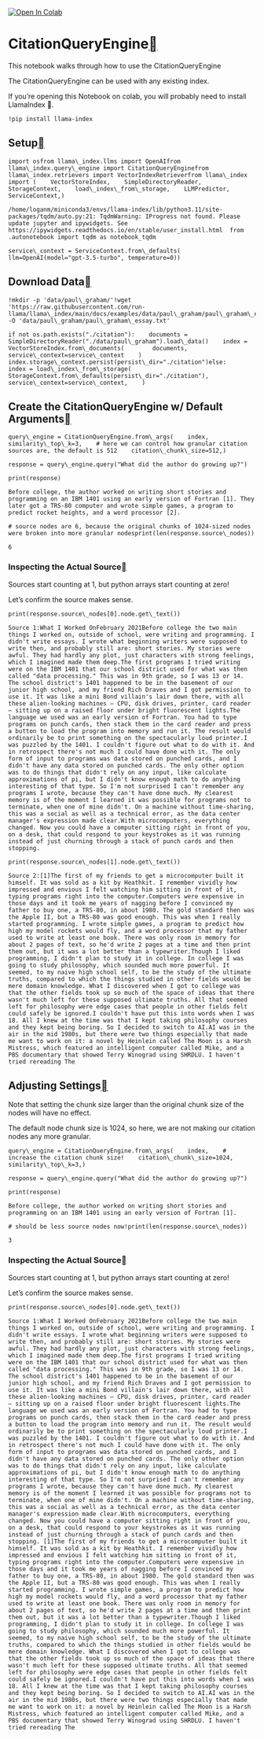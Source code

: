 [![Open In Colab](https://colab.research.google.com/assets/colab-badge.svg)](https://colab.research.google.com/github/jerryjliu/llama_index/blob/main/docs/examples/query_engine/citation_query_engine.ipynb)

CitationQueryEngine[](#citationqueryengine "Permalink to this heading")
========================================================================

This notebook walks through how to use the CitationQueryEngine

The CitationQueryEngine can be used with any existing index.

If you’re opening this Notebook on colab, you will probably need to install LlamaIndex 🦙.


```
!pip install llama-index
```
Setup[](#setup "Permalink to this heading")
--------------------------------------------


```
import osfrom llama\_index.llms import OpenAIfrom llama\_index.query\_engine import CitationQueryEnginefrom llama\_index.retrievers import VectorIndexRetrieverfrom llama\_index import (    VectorStoreIndex,    SimpleDirectoryReader,    StorageContext,    load\_index\_from\_storage,    LLMPredictor,    ServiceContext,)
```

```
/home/loganm/miniconda3/envs/llama-index/lib/python3.11/site-packages/tqdm/auto.py:21: TqdmWarning: IProgress not found. Please update jupyter and ipywidgets. See https://ipywidgets.readthedocs.io/en/stable/user_install.html  from .autonotebook import tqdm as notebook_tqdm
```

```
service\_context = ServiceContext.from\_defaults(    llm=OpenAI(model="gpt-3.5-turbo", temperature=0))
```
Download Data[](#download-data "Permalink to this heading")
------------------------------------------------------------


```
!mkdir -p 'data/paul\_graham/'!wget 'https://raw.githubusercontent.com/run-llama/llama\_index/main/docs/examples/data/paul\_graham/paul\_graham\_essay.txt' -O 'data/paul\_graham/paul\_graham\_essay.txt'
```

```
if not os.path.exists("./citation"):    documents = SimpleDirectoryReader("./data/paul\_graham").load\_data()    index = VectorStoreIndex.from\_documents(        documents, service\_context=service\_context    )    index.storage\_context.persist(persist\_dir="./citation")else:    index = load\_index\_from\_storage(        StorageContext.from\_defaults(persist\_dir="./citation"),        service\_context=service\_context,    )
```
Create the CitationQueryEngine w/ Default Arguments[](#create-the-citationqueryengine-w-default-arguments "Permalink to this heading")
---------------------------------------------------------------------------------------------------------------------------------------


```
query\_engine = CitationQueryEngine.from\_args(    index,    similarity\_top\_k=3,    # here we can control how granular citation sources are, the default is 512    citation\_chunk\_size=512,)
```

```
response = query\_engine.query("What did the author do growing up?")
```

```
print(response)
```

```
Before college, the author worked on writing short stories and programming on an IBM 1401 using an early version of Fortran [1]. They later got a TRS-80 computer and wrote simple games, a program to predict rocket heights, and a word processor [2].
```

```
# source nodes are 6, because the original chunks of 1024-sized nodes were broken into more granular nodesprint(len(response.source\_nodes))
```

```
6
```
### Inspecting the Actual Source[](#inspecting-the-actual-source "Permalink to this heading")

Sources start counting at 1, but python arrays start counting at zero!

Let’s confirm the source makes sense.


```
print(response.source\_nodes[0].node.get\_text())
```

```
Source 1:What I Worked OnFebruary 2021Before college the two main things I worked on, outside of school, were writing and programming. I didn't write essays. I wrote what beginning writers were supposed to write then, and probably still are: short stories. My stories were awful. They had hardly any plot, just characters with strong feelings, which I imagined made them deep.The first programs I tried writing were on the IBM 1401 that our school district used for what was then called "data processing." This was in 9th grade, so I was 13 or 14. The school district's 1401 happened to be in the basement of our junior high school, and my friend Rich Draves and I got permission to use it. It was like a mini Bond villain's lair down there, with all these alien-looking machines — CPU, disk drives, printer, card reader — sitting up on a raised floor under bright fluorescent lights.The language we used was an early version of Fortran. You had to type programs on punch cards, then stack them in the card reader and press a button to load the program into memory and run it. The result would ordinarily be to print something on the spectacularly loud printer.I was puzzled by the 1401. I couldn't figure out what to do with it. And in retrospect there's not much I could have done with it. The only form of input to programs was data stored on punched cards, and I didn't have any data stored on punched cards. The only other option was to do things that didn't rely on any input, like calculate approximations of pi, but I didn't know enough math to do anything interesting of that type. So I'm not surprised I can't remember any programs I wrote, because they can't have done much. My clearest memory is of the moment I learned it was possible for programs not to terminate, when one of mine didn't. On a machine without time-sharing, this was a social as well as a technical error, as the data center manager's expression made clear.With microcomputers, everything changed. Now you could have a computer sitting right in front of you, on a desk, that could respond to your keystrokes as it was running instead of just churning through a stack of punch cards and then stopping.
```

```
print(response.source\_nodes[1].node.get\_text())
```

```
Source 2:[1]The first of my friends to get a microcomputer built it himself. It was sold as a kit by Heathkit. I remember vividly how impressed and envious I felt watching him sitting in front of it, typing programs right into the computer.Computers were expensive in those days and it took me years of nagging before I convinced my father to buy one, a TRS-80, in about 1980. The gold standard then was the Apple II, but a TRS-80 was good enough. This was when I really started programming. I wrote simple games, a program to predict how high my model rockets would fly, and a word processor that my father used to write at least one book. There was only room in memory for about 2 pages of text, so he'd write 2 pages at a time and then print them out, but it was a lot better than a typewriter.Though I liked programming, I didn't plan to study it in college. In college I was going to study philosophy, which sounded much more powerful. It seemed, to my naive high school self, to be the study of the ultimate truths, compared to which the things studied in other fields would be mere domain knowledge. What I discovered when I got to college was that the other fields took up so much of the space of ideas that there wasn't much left for these supposed ultimate truths. All that seemed left for philosophy were edge cases that people in other fields felt could safely be ignored.I couldn't have put this into words when I was 18. All I knew at the time was that I kept taking philosophy courses and they kept being boring. So I decided to switch to AI.AI was in the air in the mid 1980s, but there were two things especially that made me want to work on it: a novel by Heinlein called The Moon is a Harsh Mistress, which featured an intelligent computer called Mike, and a PBS documentary that showed Terry Winograd using SHRDLU. I haven't tried rereading The
```
Adjusting Settings[](#adjusting-settings "Permalink to this heading")
----------------------------------------------------------------------

Note that setting the chunk size larger than the original chunk size of the nodes will have no effect.

The default node chunk size is 1024, so here, we are not making our citation nodes any more granular.


```
query\_engine = CitationQueryEngine.from\_args(    index,    # increase the citation chunk size!    citation\_chunk\_size=1024,    similarity\_top\_k=3,)
```

```
response = query\_engine.query("What did the author do growing up?")
```

```
print(response)
```

```
Before college, the author worked on writing short stories and programming on an IBM 1401 using an early version of Fortran [1].
```

```
# should be less source nodes now!print(len(response.source\_nodes))
```

```
3
```
### Inspecting the Actual Source[](#id1 "Permalink to this heading")

Sources start counting at 1, but python arrays start counting at zero!

Let’s confirm the source makes sense.


```
print(response.source\_nodes[0].node.get\_text())
```

```
Source 1:What I Worked OnFebruary 2021Before college the two main things I worked on, outside of school, were writing and programming. I didn't write essays. I wrote what beginning writers were supposed to write then, and probably still are: short stories. My stories were awful. They had hardly any plot, just characters with strong feelings, which I imagined made them deep.The first programs I tried writing were on the IBM 1401 that our school district used for what was then called "data processing." This was in 9th grade, so I was 13 or 14. The school district's 1401 happened to be in the basement of our junior high school, and my friend Rich Draves and I got permission to use it. It was like a mini Bond villain's lair down there, with all these alien-looking machines — CPU, disk drives, printer, card reader — sitting up on a raised floor under bright fluorescent lights.The language we used was an early version of Fortran. You had to type programs on punch cards, then stack them in the card reader and press a button to load the program into memory and run it. The result would ordinarily be to print something on the spectacularly loud printer.I was puzzled by the 1401. I couldn't figure out what to do with it. And in retrospect there's not much I could have done with it. The only form of input to programs was data stored on punched cards, and I didn't have any data stored on punched cards. The only other option was to do things that didn't rely on any input, like calculate approximations of pi, but I didn't know enough math to do anything interesting of that type. So I'm not surprised I can't remember any programs I wrote, because they can't have done much. My clearest memory is of the moment I learned it was possible for programs not to terminate, when one of mine didn't. On a machine without time-sharing, this was a social as well as a technical error, as the data center manager's expression made clear.With microcomputers, everything changed. Now you could have a computer sitting right in front of you, on a desk, that could respond to your keystrokes as it was running instead of just churning through a stack of punch cards and then stopping. [1]The first of my friends to get a microcomputer built it himself. It was sold as a kit by Heathkit. I remember vividly how impressed and envious I felt watching him sitting in front of it, typing programs right into the computer.Computers were expensive in those days and it took me years of nagging before I convinced my father to buy one, a TRS-80, in about 1980. The gold standard then was the Apple II, but a TRS-80 was good enough. This was when I really started programming. I wrote simple games, a program to predict how high my model rockets would fly, and a word processor that my father used to write at least one book. There was only room in memory for about 2 pages of text, so he'd write 2 pages at a time and then print them out, but it was a lot better than a typewriter.Though I liked programming, I didn't plan to study it in college. In college I was going to study philosophy, which sounded much more powerful. It seemed, to my naive high school self, to be the study of the ultimate truths, compared to which the things studied in other fields would be mere domain knowledge. What I discovered when I got to college was that the other fields took up so much of the space of ideas that there wasn't much left for these supposed ultimate truths. All that seemed left for philosophy were edge cases that people in other fields felt could safely be ignored.I couldn't have put this into words when I was 18. All I knew at the time was that I kept taking philosophy courses and they kept being boring. So I decided to switch to AI.AI was in the air in the mid 1980s, but there were two things especially that made me want to work on it: a novel by Heinlein called The Moon is a Harsh Mistress, which featured an intelligent computer called Mike, and a PBS documentary that showed Terry Winograd using SHRDLU. I haven't tried rereading The
```
